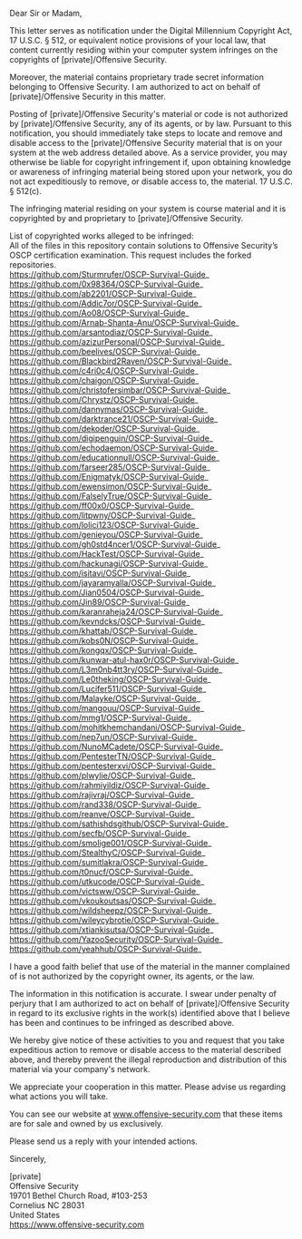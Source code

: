 Dear Sir or Madam,

This letter serves as notification under the Digital Millennium Copyright Act, 17 U.S.C. § 512, or equivalent notice provisions of your local law, that content currently residing within your computer system infringes on the copyrights of [private]/Offensive Security.

Moreover, the material contains proprietary trade secret information belonging to Offensive Security. I am authorized to act on behalf of [private]/Offensive Security in this matter.

Posting of [private]/Offensive Security's material or code is not authorized by [private]/Offensive Security, any of its agents, or by law. Pursuant to this notification, you should immediately take steps to locate and remove and disable access to the [private]/Offensive Security material that is on your system at the web address detailed above. As a service provider, you may otherwise be liable for copyright infringement if, upon obtaining knowledge or awareness of infringing material being stored upon your network, you do not act expeditiously to remove, or disable access to, the material. 17 U.S.C. § 512(c).

The infringing material residing on your system is course material and it is copyrighted by and proprietary to [private]/Offensive Security.

List of copyrighted works alleged to be infringed:  
All of the files in this repository contain solutions to Offensive Security’s OSCP certification examination. This request includes the forked repositories.  
https://github.com/Sturmrufer/OSCP-Survival-Guide_  
https://github.com/0x98364/OSCP-Survival-Guide_  
https://github.com/ab2201/OSCP-Survival-Guide_  
https://github.com/Addic7or/OSCP-Survival-Guide_  
https://github.com/Ao08/OSCP-Survival-Guide_  
https://github.com/Arnab-Shanta-Anu/OSCP-Survival-Guide_  
https://github.com/arsantodiaz/OSCP-Survival-Guide_  
https://github.com/azizurPersonal/OSCP-Survival-Guide_  
https://github.com/beelives/OSCP-Survival-Guide_  
https://github.com/Blackbird2Raven/OSCP-Survival-Guide_  
https://github.com/c4ri0c4/OSCP-Survival-Guide_  
https://github.com/chaigon/OSCP-Survival-Guide_  
https://github.com/christofersimbar/OSCP-Survival-Guide_  
https://github.com/Chrystz/OSCP-Survival-Guide_  
https://github.com/dannymas/OSCP-Survival-Guide_  
https://github.com/darktrance21/OSCP-Survival-Guide_  
https://github.com/dekoder/OSCP-Survival-Guide_  
https://github.com/digipenguin/OSCP-Survival-Guide_  
https://github.com/echodaemon/OSCP-Survival-Guide_  
https://github.com/educationnull/OSCP-Survival-Guide_  
https://github.com/farseer285/OSCP-Survival-Guide_  
https://github.com/Enigmatyk/OSCP-Survival-Guide_  
https://github.com/ewensimon/OSCP-Survival-Guide_  
https://github.com/FalselyTrue/OSCP-Survival-Guide_  
https://github.com/ff00x0/OSCP-Survival-Guide_  
https://github.com/litpwny/OSCP-Survival-Guide_  
https://github.com/lolici123/OSCP-Survival-Guide_  
https://github.com/genieyou/OSCP-Survival-Guide_  
https://github.com/gh0std4ncer1/OSCP-Survival-Guide_  
https://github.com/HackTest/OSCP-Survival-Guide_  
https://github.com/hackunagi/OSCP-Survival-Guide_  
https://github.com/isitavi/OSCP-Survival-Guide_  
https://github.com/jayaramyalla/OSCP-Survival-Guide_  
https://github.com/Jian0504/OSCP-Survival-Guide_  
https://github.com/Jin89/OSCP-Survival-Guide_  
https://github.com/karanraheja24/OSCP-Survival-Guide_  
https://github.com/kevndcks/OSCP-Survival-Guide_  
https://github.com/khattab/OSCP-Survival-Guide_  
https://github.com/kobs0N/OSCP-Survival-Guide_  
https://github.com/kongqx/OSCP-Survival-Guide_  
https://github.com/kunwar-atul-hax0r/OSCP-Survival-Guide_  
https://github.com/L3m0nb4tt3ry/OSCP-Survival-Guide_  
https://github.com/Le0theking/OSCP-Survival-Guide_  
https://github.com/Lucifer511/OSCP-Survival-Guide_  
https://github.com/Malayke/OSCP-Survival-Guide_  
https://github.com/mangouu/OSCP-Survival-Guide_  
https://github.com/mmg1/OSCP-Survival-Guide_  
https://github.com/mohitkhemchandani/OSCP-Survival-Guide_  
https://github.com/nep7un/OSCP-Survival-Guide_  
https://github.com/NunoMCadete/OSCP-Survival-Guide_  
https://github.com/PentesterTN/OSCP-Survival-Guide_  
https://github.com/pentesterxvi/OSCP-Survival-Guide_  
https://github.com/plwylie/OSCP-Survival-Guide_  
https://github.com/rahmiyildiz/OSCP-Survival-Guide_  
https://github.com/rajivraj/OSCP-Survival-Guide_  
https://github.com/rand338/OSCP-Survival-Guide_  
https://github.com/reanve/OSCP-Survival-Guide_  
https://github.com/sathishdsgithub/OSCP-Survival-Guide_  
https://github.com/secfb/OSCP-Survival-Guide_  
https://github.com/smolige001/OSCP-Survival-Guide_  
https://github.com/StealthyC/OSCP-Survival-Guide_  
https://github.com/sumitlakra/OSCP-Survival-Guide_  
https://github.com/t0nucf/OSCP-Survival-Guide_  
https://github.com/utkucode/OSCP-Survival-Guide_  
https://github.com/victsww/OSCP-Survival-Guide_  
https://github.com/vkoukoutsas/OSCP-Survival-Guide_  
https://github.com/wildsheepz/OSCP-Survival-Guide_  
https://github.com/wileycybrotie/OSCP-Survival-Guide_  
https://github.com/xtiankisutsa/OSCP-Survival-Guide_  
https://github.com/YazooSecurity/OSCP-Survival-Guide_  
https://github.com/yeahhub/OSCP-Survival-Guide_  

I have a good faith belief that use of the material in the manner complained of is not authorized by the copyright owner, its agents, or the law.

The information in this notification is accurate. I swear under penalty of perjury that I am authorized to act on behalf of [private]/Offensive Security in regard to its exclusive rights in the work(s) identified above that I believe has been and continues to be infringed as described above.

We hereby give notice of these activities to you and request that you take expeditious action to remove or disable access to the material described above, and thereby prevent the illegal reproduction and distribution of this material via your company's network.

We appreciate your cooperation in this matter. Please advise us regarding what actions you will take.

You can see our website at www.offensive-security.com that these items are for sale and owned by us exclusively.

Please send us a reply with your intended actions.

Sincerely,

[private]  
Offensive Security  
19701 Bethel Church Road, #103-253  
Cornelius NC 28031  
United States  
https://www.offensive-security.com
